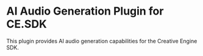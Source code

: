 # AI Audio Generation Plugin for CE.SDK

This plugin provides AI audio generation capabilities for the Creative Engine SDK.